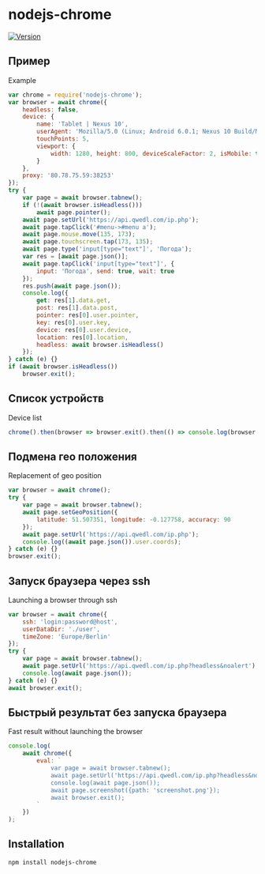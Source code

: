 # nodejs-chrome

[![Version](https://img.shields.io/npm/v/nodejs-chrome.svg)](https://www.npmjs.org/package/nodejs-chrome)

Пример
---
Example
```javascript
var chrome = require('nodejs-chrome');
var browser = await chrome({
	headless: false,
	device: {
		name: 'Tablet | Nexus 10',
		userAgent: 'Mozilla/5.0 (Linux; Android 6.0.1; Nexus 10 Build/MOB31T) AppleWebKit/537.36 (KHTML, like Gecko) Chrome/75.0.3765.0 Safari/537.36',
		touchPoints: 5,
		viewport: {
			width: 1280, height: 800, deviceScaleFactor: 2, isMobile: true, hasTouch: true, isLandscape: true
		}
	},
	proxy: '80.78.75.59:38253'
});
try {
	var page = await browser.tabnew();
	if (!(await browser.isHeadless()))
		await page.pointer();
	await page.setUrl('https://api.qwedl.com/ip.php');
	await page.tapClick('#menu->#menu a');
	await page.mouse.move(135, 173);
	await page.touchscreen.tap(173, 135);
	await page.type('input[type="text"]', 'Погода');
	var res = [await page.json()];
	await page.tapClick('input[type="text"]', {
		input: 'Погода', send: true, wait: true
	});
	res.push(await page.json());
	console.log({
		get: res[1].data.get,
		post: res[1].data.post,
		pointer: res[0].user.pointer,
		key: res[0].user.key,
		device: res[0].user.device,
		location: res[0].location,
		headless: await browser.isHeadless()
	});
} catch (e) {}
if (await browser.isHeadless())
	browser.exit();
```
Список устройств
---
Device list
```javascript
chrome().then(browser => browser.exit().then(() => console.log(browser.parent.module.devices)));
```
Подмена гео положения
---
Replacement of geo position
```javascript
var browser = await chrome();
try {
	var page = await browser.tabnew();
	await page.setGeoPosition({
		latitude: 51.507351, longitude: -0.127758, accuracy: 90
	});
	await page.setUrl('https://api.qwedl.com/ip.php');
	console.log((await page.json()).user.coords);
} catch (e) {}
browser.exit();
```
Запуск браузера через ssh
---
Launching a browser through ssh
```javascript
var browser = await chrome({
	ssh: 'login:password@host',
	userDataDir: './user',
	timeZone: 'Europe/Berlin'
});
try {
	var page = await browser.tabnew();
	await page.setUrl('https://api.qwedl.com/ip.php?headless&noalert');
	console.log(await page.json());
} catch (e) {}
await browser.exit();
```
Быстрый результат без запуска браузера
---
Fast result without launching the browser
```javascript
console.log(
	await chrome({
		eval: `
			var page = await browser.tabnew();
			await page.setUrl('https://api.qwedl.com/ip.php?headless&noalert');
			console.log(await page.json());
			await page.screenshot({path: 'screenshot.png'});
			await browser.exit();
		`
	})
);
```

## Installation
```
npm install nodejs-chrome
```
